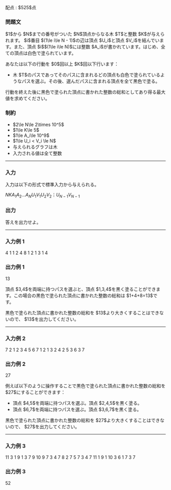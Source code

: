 
<div>

<span>

<span>

<p>
配点 : $525$点
</p>

<div>

<section>

### **問題文**

<p>
$1$から $N$までの番号がついた $N$頂点からなる木 $T$と整数 $K$が与えられます。 $i$番目 $(1\le i\le N - 1)$の辺は頂点 $U_i$と頂点 $V_i$を結んでいます。また、頂点 $i$$(1\le i\le N)$には整数 $A_i$が書かれています。はじめ、全ての頂点は白色で塗られています。
</p>

<p>
あなたは以下の行動を $0$回以上 $K$回以下行います：
</p>

<ul>

<li>
木 $T$のパスであってそのパスに含まれるどの頂点も白色で塗られているようなパスを選ぶ。その後、選んだパスに含まれる頂点を全て黒色で塗る。
</li>

</ul>

<p>
行動を終えた後に黒色で塗られた頂点に書かれた整数の総和としてあり得る最大値を求めてください。
</p>

</section>

</div>

<div>

<section>

### **制約**

<ul>

<li>
$2\le N\le 2\times 10^5$
</li>

<li>
$1\le K\le 5$
</li>

<li>
$1\le A_i\le 10^9$
</li>

<li>
$1\le U_i < V_i \le N$
</li>

<li>
与えられるグラフは木
</li>

<li>
入力される値は全て整数
</li>

</ul>

</section>

</div>

---

<div>

<div>

<section>

### **入力**

<p>
入力は以下の形式で標準入力から与えられる。
</p>

<div>

$N$$K$$A_1$$A_2$$\ldots$$A_N$$U_1$$V_1$$U_2$$V_2$$\vdots$$U_{N-1}$$V_{N-1}$
</div>

</section>

</div>

<div>

<section>

### **出力**

<p>
答えを出力せよ。
</p>

</section>

</div>

</div>

---

<div>

<section>

### **入力例 1**

<div>

4 1
1 2 4 8
1 2
1 3
1 4

</div>

</section>

</div>

<div>

<section>

### **出力例 1**

<div>

13

</div>

<p>
頂点 $3,4$を両端に持つパスを選ぶと、頂点 $1,3,4$を黒く塗ることができます。この場合の黒色で塗られた頂点に書かれた整数の総和は $1+4+8=13$です。
</p>

<p>
黒色で塗られた頂点に書かれた整数の総和を $13$より大きくすることはできないので、 $13$を出力してください。
</p>

</section>

</div>

---

<div>

<section>

### **入力例 2**

<div>

7 2
1 2 3 4 5 6 7
1 2
1 3
2 4
2 5
3 6
3 7

</div>

</section>

</div>

<div>

<section>

### **出力例 2**

<div>

27

</div>

<p>
例えば以下のように操作することで黒色で塗られた頂点に書かれた整数の総和を $27$にすることができます：
</p>

<ul>

<li>
頂点 $4,5$を両端に持つパスを選ぶ。頂点 $2,4,5$を黒く塗る。
</li>

<li>
頂点 $6,7$を両端に持つパスを選ぶ。頂点 $3,6,7$を黒く塗る。
</li>

</ul>

<p>
黒色で塗られた頂点に書かれた整数の総和を $27$より大きくすることはできないので、 $27$を出力してください。
</p>

</section>

</div>

---

<div>

<section>

### **入力例 3**

<div>

11 3
1 9 1 3 7 9 10 9 7 3 4
7 8
2 7
5 7
3 4
7 11
1 9
1 10
3 6
1 7
3 7

</div>

</section>

</div>

<div>

<section>

### **出力例 3**

<div>

52

</div>

</section>

</div>

</span>

</span>

</div>
